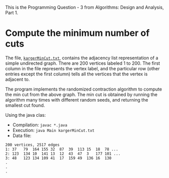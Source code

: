 
This is the Programming Question - 3 from Algorithms: Design and Analysis, Part 1. 

# Compute the minimum number of cuts

The file, [`kargerMinCut.txt`][1], contains the adjacency list representation of a simple undirected graph. There are 200 vertices labeled 1 to 200. The first column in the file represents the vertex label, and the particular row (other entries except the first column) tells all the vertices that the vertex is adjacent to. 

The program implements the randomized contraction algorithm to compute the min cut from the above graph. The min cut is obtained by running the algorithm many times with different random seeds, and returning the smallest cut found. 


Using the java clas: 
* Compilation: `javac *.java`
* Execution: `java Main kargerMinCut.txt`
* Data file:  
````
200 vertices, 2517 edges
1: 37	79	164	155	32	87	39	113	15	18	78 ... 		
2: 123	134	10	141	13	12	43	47	3	177	101 ... 		
3: 48	123	134	109	41	17	159	49	136	16	130	
.
.
.
````

[1]: http://spark-public.s3.amazonaws.com/algo1/programming_prob/kargerMinCut.txt
